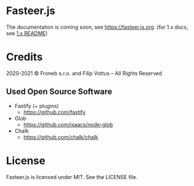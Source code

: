 # Fasteer.js

The documentation is coming soon, see https://fasteer.js.org. (for 1.x docs, see [1.x README](https://github.com/fasteerjs/fasteer/blob/1.x/README.md))

# Credits

2020-2021 &copy; Froneb s.r.o. and Filip Vottus &ndash; All Rights Reserved

## Used Open Source Software

- Fastify (+ plugins)
  - https://github.com/fastify
- Glob
  - https://github.com/isaacs/node-glob
- Chalk
  - https://github.com/chalk/chalk

# License

Fasteer.js is licensed under MIT. See the LICENSE file.
